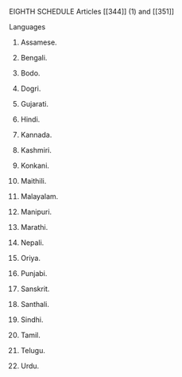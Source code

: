 EIGHTH SCHEDULE
Articles [[344]] (1) and [[351]]

Languages

1. Assamese.

2. Bengali.

3. Bodo.

4. Dogri.

5. Gujarati.

6. Hindi.

7. Kannada.

8. Kashmiri.

9. Konkani.

10. Maithili.

11. Malayalam.

12. Manipuri.

13. Marathi.

14. Nepali.

15. Oriya.

16. Punjabi.

17. Sanskrit.

18. Santhali.

19. Sindhi.

20. Tamil.

21. Telugu.

22. Urdu.